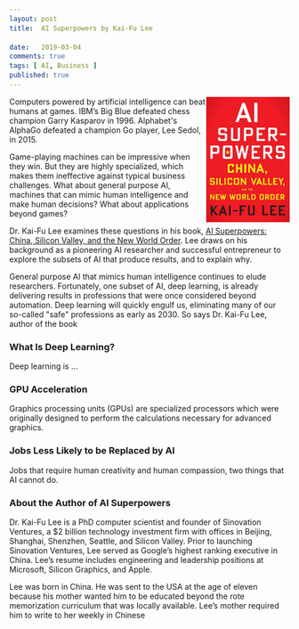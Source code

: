 ```yaml
---
layout: post
title:  AI Superpowers by Kai-Fu Lee

date:   2019-03-04
comments: true
tags: [ AI, Business ]
published: true
---
```


<img src="/images/ai_superpowers_kaifu_lee.jpg" width="150" align="right" alt="AI Superpowers by Kai-Fu Lee" title="AI Superpowers by Kai-Fu Lee" />

Computers powered by artificial intelligence can beat humans at games. IBM’s Big Blue defeated chess champion Garry Kasparov in 1996. Alphabet's AlphaGo defeated a champion Go player, Lee Sedol, in 2015.

Game-playing machines can be impressive when they win. But they are highly specialized, which makes them ineffective against typical business challenges. What about general purpose AI, machines that can mimic human intelligence and make human decisions? What about applications beyond games?

Dr. Kai-Fu Lee examines these questions in his book, [AI Superpowers: China, Silicon Valley, and the New World Order](https://aisuperpowers.com). Lee draws on his background as a pioneering AI researcher and successful entrepreneur to explore the subsets of AI that produce results, and to explain why.

<!--more-->

General purpose AI that mimics human intelligence continues to elude researchers. Fortunately, one subset of AI, deep learning, is already delivering results in professions that were once considered beyond automation. Deep learning will quickly engulf us, eliminating many of our so-called "safe" professions as early as 2030. So says Dr. Kai-Fu Lee, author of the book 

### What Is Deep Learning?

Deep learning is ...


### GPU Acceleration

Graphics processing units (GPUs) are specialized processors which were originally designed to perform the calculations necessary for advanced graphics.

### Jobs Less Likely to be Replaced by AI

Jobs that require human creativity and human compassion, two things that AI cannot do.

### About the Author of AI Superpowers

Dr. Kai-Fu Lee is a PhD computer scientist and founder of Sinovation Ventures, a $2 billion technology investment firm with offices in Beijing, Shanghai, Shenzhen, Seattle, and Silicon Valley. Prior to launching Sinovation Ventures, Lee served as Google’s highest ranking executive in China. Lee’s resume includes engineering and leadership positions at Microsoft, Silicon Graphics, and Apple.

Lee was born in China. He was sent to the USA at the age of eleven because his mother wanted him to be educated beyond the rote memorization curriculum that was locally available. Lee’s mother required him to write to her weekly in Chinese
